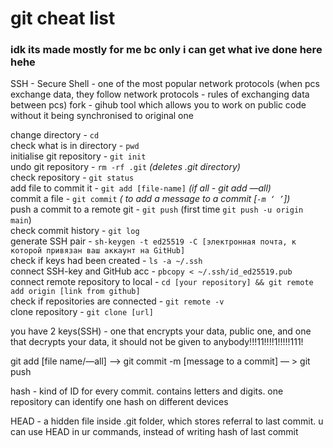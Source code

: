 # git cheat list  

### idk its made mostly for me bc only i can get what ive done here hehe

SSH - Secure Shell - one of the most popular network protocols (when pcs exchange data, they follow network protocols - rules of exchanging data between pcs)
fork - gihub tool which allows you to work on public code without it being synchronised to original one

change directory - `cd`   
check what is in directory - `pwd`  
initialise git repository - `git init`  
undo git repository - `rm -rf .git` _(deletes .git directory)_  
check repository - `git status`  
add file to commit it - `git add [file-name]` _(if all -  git add —all)_  
commit a file - `git commit` _( to add a message to a commit _[`-m ‘ ’`]_)_    
push a commit to a remote git - `git push` (first time `git push -u origin main`)  
check commit history - `git log`  
generate SSH pair -  `sh-keygen -t ed25519 -C [электронная почта, к которой привязан ваш аккаунт на GitHub]`  
check if keys had been created -  `ls -a ~/.ssh`  
connect SSH-key and GitHub acc - `pbcopy < ~/.ssh/id_ed25519.pub`  
connect remote repository to local - `cd [your repository] && git remote add origin [link from github]`  
check if repositories are connected - `git remote -v`  
clone repository - `git clone [url]`  

you have 2 keys(SSH) - one that encrypts your data, public one, and one that decrypts your data, it should not be given to anybody!!!11!!!!1!!!!!111!  

git add [file name/—all] —>  git commit -m [message to a commit] — > git push  

hash - kind of ID for every commit. contains letters and digits. one repository can identify one hash on different devices

HEAD - a hidden file inside .git folder, which stores referral to last commit. u can use HEAD in ur commands, instead of writing hash of last commit